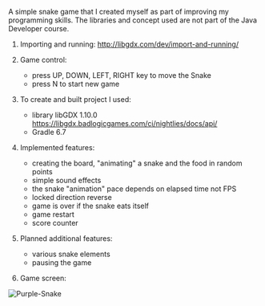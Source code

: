A simple snake game that I created myself as part of improving my programming skills. The libraries and concept used are not part of the Java Developer course.

1. Importing and running: http://libgdx.com/dev/import-and-running/


2. Game control:
   - press UP, DOWN, LEFT, RIGHT key to move the Snake
   - press N to start new game


3. To create and built project I used:
   - library libGDX 1.10.0 https://libgdx.badlogicgames.com/ci/nightlies/docs/api/
   - Gradle 6.7


4. Implemented features:
   - creating the board, "animating" a snake and the food in random points
   - simple sound effects
   - the snake "animation" pace depends on elapsed time not FPS
   - locked direction reverse
   - game is over if the snake eats itself
   - game restart
   - score counter


5. Planned additional features:
   - various snake elements
   - pausing the game

6. Game screen:


![Purple-Snake](https://user-images.githubusercontent.com/73834653/143686669-89ae39ad-160e-4348-87a7-50373ebf525f.png)
